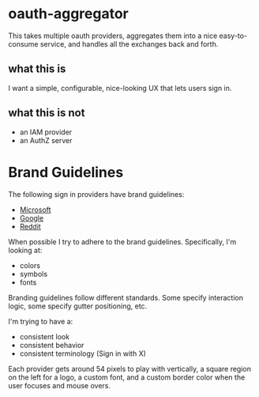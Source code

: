 # oauth-aggregator

This takes multiple oauth providers, aggregates them into a nice easy-to-consume service, and handles all the exchanges back and forth.

## what this is

I want a simple, configurable, nice-looking UX that lets users sign in.

## what this is not

- an IAM provider
- an AuthZ server

# Brand Guidelines

The following sign in providers have brand guidelines:

- [Microsoft](https://docs.microsoft.com/en-us/azure/active-directory/develop/howto-add-branding-in-azure-ad-apps)
- [Google](https://developers.google.com/identity/branding-guidelines)
- [Reddit](https://www.reddit.com/wiki/licensing)

When possible I try to adhere to the brand guidelines. Specifically, I'm looking at:

- colors
- symbols
- fonts

Branding guidelines follow different standards. Some specify interaction logic, some specify gutter positioning, etc.

I'm trying to have a:
- consistent look
- consistent behavior
- consistent terminology (Sign in with X)

Each provider gets around 54 pixels to play with vertically, a square region on the left for a logo, a custom font, and a custom border color when the user focuses and mouse overs.